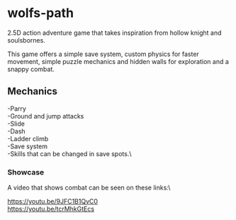 # wolfs-path
2.5D action adventure game that takes inspiration from hollow knight and soulsbornes.

This game offers a simple save system, custom physics for faster movement, simple puzzle mechanics and hidden walls for exploration and a snappy combat.

## Mechanics
-Parry\
-Ground and jump attacks\
-Slide\
-Dash\
-Ladder climb\
-Save system\
-Skills that can be changed in save spots.\


### Showcase

A video that shows combat can be seen on these links:\

https://youtu.be/9JFC1B1QvC0 \
https://youtu.be/tcrMhkGtEcs
